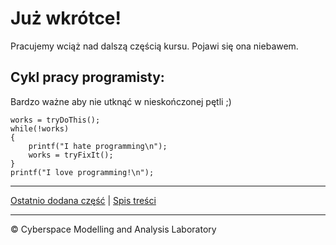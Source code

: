 # Już wkrótce! 
Pracujemy wciąż nad dalszą częścią kursu. Pojawi się ona niebawem.

## Cykl pracy programisty:
Bardzo ważne aby nie utknąć w nieskończonej pętli ;)

```
works = tryDoThis();
while(!works)
{
    printf("I hate programming\n");
    works = tryFixIt();
}
printf("I love programming!\n");
 ```

***
[Ostatnio dodana część](https://github.com/CyberMALab/Hello-World-czyli-procerudy-wej-cia-i-wyj-cia-proste-typy-zmiennych.git) | [Spis treści](https://github.com/CyberMALab/Wprowadzenie-do-programowania-w-j-zyku-ANSI-C.git) 
***
&copy; Cyberspace Modelling and Analysis Laboratory
